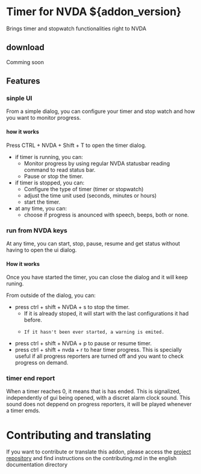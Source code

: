 # Timer for NVDA ${addon_version}
Brings timer and stopwatch functionalities right to NVDA

## download
Comming soon

## Features

### sinple UI

From a simple dialog, you can configure your timer and stop watch and how you want to monitor progress.

#### how it works

Press CTRL + NVDA + Shift + T to open the timer dialog.

* if timer is running, you can:
    * Monitor progress by using regular NVDA statusbar reading command to read status bar.
    * Pause or stop the timer.
* if timer is stopped, you can:
    * Configure the type of timer (timer or stopwatch)
    * adjust the time unit used (seconds, minutes or hours)
    * start the timer.
* at any time, you can:
    * choose if progress is anounced with speech, beeps, both or none.

### run from NVDA keys

At any time, you can start, stop, pause, resume and get status without having to open the ui dialog.

#### How it works

Once you have started the timer, you can close the dialog and it will keep runing.

From outside of the dialog, you can:

* press ctrl + shift + NVDA + s to stop the timer.
    * If it is already stoped, it will start with the last configurations it had before.
    *     If it hasn't been ever started, a warning is emited.
* press ctrl + shift + NVDA + p to pause or resume timer.
* press ctrl + shift + nvda + r to hear timer progress. This is specially useful if all progress reporters are turned off and you want to check progress on demand.

### timer end report

When a timer reaches 0, it means that is has ended. This is signalized, independently of gui being opened, with a discret alarm clock sound. This sound does not deppend on progress reporters, it will be played whenever a timer emds.

# Contributing and translating

If you want to contribute or translate this addon, please access the [project repository](https://github.com/marlon-sousa/TimerForNVDA) and find instructions on the contributing.md in the english documentation directory
